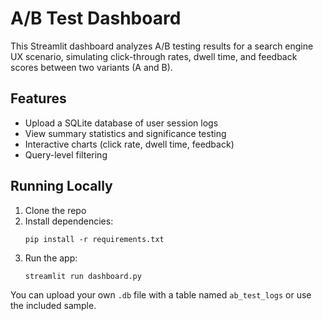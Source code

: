 # A/B Test Dashboard

This Streamlit dashboard analyzes A/B testing results for a search engine UX scenario, simulating click-through rates, dwell time, and feedback scores between two variants (A and B).

## Features
- Upload a SQLite database of user session logs
- View summary statistics and significance testing
- Interactive charts (click rate, dwell time, feedback)
- Query-level filtering

## Running Locally

1. Clone the repo
2. Install dependencies:
   ```
   pip install -r requirements.txt
   ```
3. Run the app:
   ```
   streamlit run dashboard.py
   ```

You can upload your own `.db` file with a table named `ab_test_logs` or use the included sample.
